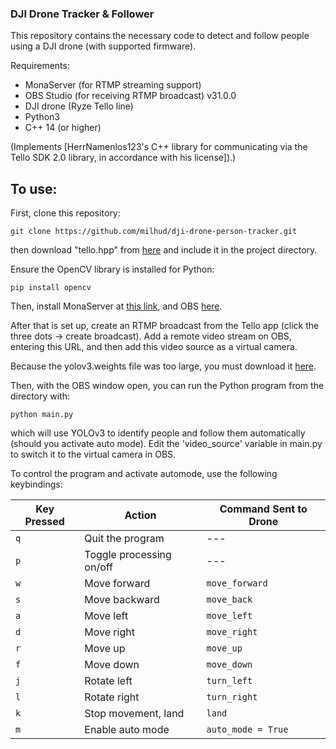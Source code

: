 ### DJI Drone Tracker & Follower

This repository contains the necessary code to detect and follow people using a DJI drone (with supported firmware).

Requirements:
- MonaServer (for RTMP streaming support)
- OBS Studio (for receiving RTMP broadcast) v31.0.0 
- DJI drone (Ryze Tello line)
- Python3
- C++ 14 (or higher) 

(Implements [HerrNamenlos123's C++ library for communicating via the Tello SDK 2.0 library, in accordance with his license]).)

## To use:

First, clone this repository:

```.
git clone https://github.com/milhud/dji-drone-person-tracker.git
```
then download "tello.hpp" from [here](https://github.com/HerrNamenlos123/tello) and include it in the project directory.

Ensure the OpenCV library is installed for Python:

```.
pip install opencv
```

Then, install MonaServer at [this link](https://github.com/MonaSolutions/MonaServer), and OBS [here](https://obsproject.com/download).

After that is set up, create an RTMP broadcast from the Tello app (click the three dots -> create broadcast). Add a remote video stream on OBS, entering this URL, and then add this video source as a virtual camera.

Because the yolov3.weights file was too large, you must download it [here](https://github.com/patrick013/Object-Detection---Yolov3/blob/master/model/yolov3.weights).

Then, with the OBS window open, you can run the Python program from the directory with:

```.
python main.py
```

which will use YOLOv3 to identify people and follow them automatically (should you activate auto mode). Edit the 'video_source' variable in main.py to switch it to the virtual camera in OBS.  

To control the program and activate automode, use the following keybindings:

| Key Pressed       | Action                      | Command Sent to Drone  |
|-------------------|-----------------------------|------------------------|
| `q`               | Quit the program            | ---                    |
| `p`               | Toggle processing on/off    | ---                    |
| `w`               | Move forward                | `move_forward`         |
| `s`               | Move backward               | `move_back`            |
| `a`               | Move left                   | `move_left`            |
| `d`               | Move right                  | `move_right`           |
| `r`               | Move up                     | `move_up`              |
| `f`               | Move down                   | `move_down`            |
| `j`               | Rotate left                 | `turn_left`            |
| `l`               | Rotate right                | `turn_right`           |
| `k`               | Stop movement, land         | `land`                 |
| `m`               | Enable auto mode            | `auto_mode = True`     |
